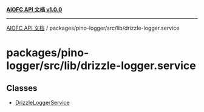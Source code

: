 [**AIOFC API 文档 v1.0.0**](../../../../../README.md)

***

[AIOFC API 文档](../../../../../modules.md) / packages/pino-logger/src/lib/drizzle-logger.service

# packages/pino-logger/src/lib/drizzle-logger.service

## Classes

- [DrizzleLoggerService](classes/DrizzleLoggerService.md)
